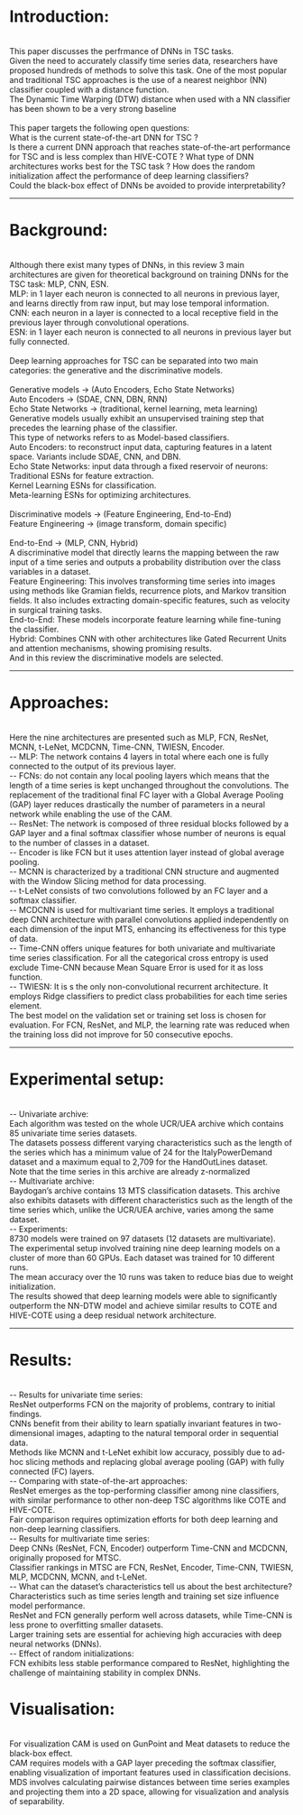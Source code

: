 # Introduction:
<br/>This paper discusses the perfrmance of DNNs in TSC tasks. 
<br/>Given the need to accurately classify time series data, researchers have proposed hundreds of methods to solve this task. One of the most popular and traditional TSC approaches is the use of a nearest neighbor (NN) classifier coupled with a distance function. 
<br/>The Dynamic Time Warping (DTW) distance when used with a NN classifier has been shown to be a very strong baseline
<br/>
<br/>This paper targets the following open questions:
<br/>What is the current state-of-the-art DNN for TSC ?
<br/>Is there a current DNN approach that reaches state-of-the-art performance for TSC and is less complex than HIVE-COTE ? What type of DNN architectures works best for the TSC task ? How does the random initialization affect the performance of deep learning classifiers?
<br/>Could the black-box effect of DNNs be avoided to provide interpretability?

------

# Background:
<br/>Although there exist many types of DNNs, in this review 3 main architectures are given for theoretical background on training DNNs for the TSC task: MLP, CNN, ESN.
<br/>MLP: in 1 layer each neuron is connected to all neurons in previous layer, and learns directly from raw input, but may lose temporal information. 
<br/>CNN: each neuron in a layer is connected to a local receptive field in the previous layer through convolutional operations. 
<br/>ESN: in 1 layer each neuron is connected to all neurons in previous layer but fully connected.
<br/>
<br/>Deep learning approaches for TSC can be separated into two main categories: the generative and the discriminative models.
<br/>
<br/>Generative models -> (Auto Encoders, Echo State Networks)
<br/>Auto Encoders -> (SDAE, CNN, DBN, RNN) 
<br/>Echo State Networks -> (traditional, kernel learning, meta learning)
<br/>Generative models usually exhibit an unsupervised training step that precedes the learning phase of the classifier.
<br/>This type of networks refers to as Model-based classifiers.
<br/>Auto Encoders: to reconstruct input data, capturing features in a latent space. Variants include SDAE, CNN, and DBN.
<br/>Echo State Networks: input data through a fixed reservoir of neurons:
<br/>Traditional ESNs for feature extraction.
<br/>Kernel Learning ESNs for classification.
<br/>Meta-learning ESNs for optimizing architectures.
<br/>
<br/>Discriminative models -> (Feature Engineering, End-to-End) 
<br/>Feature Engineering -> (image transform, domain specific)  
<br/>End-to-End -> (MLP, CNN, Hybrid)
<br/>A discriminative model that directly learns the mapping between the raw input of a time series and outputs a probability distribution over the class variables in a dataset.
<br/>Feature Engineering: This involves transforming time series into images using methods like Gramian fields, recurrence plots, and Markov transition fields. It also includes extracting domain-specific features, such as velocity in surgical training tasks.
<br/>End-to-End: These models incorporate feature learning while fine-tuning the classifier.
<br/>Hybrid: Combines CNN with other architectures like Gated Recurrent Units and attention mechanisms, showing promising results.
<br/>And in this review the discriminative models are selected.

------

# Approaches:
<br/>Here the nine architectures are presented such as MLP, FCN, ResNet, MCNN, t-LeNet, MCDCNN, Time-CNN, TWIESN, Encoder.
<br/>-- MLP: The network contains 4 layers in total where each one is fully connected to the output of its previous layer.
<br/>-- FCNs: do not contain any local pooling layers which means that the length of a time series is kept unchanged throughout the convolutions. The replacement of the traditional final FC layer with a Global Average Pooling (GAP) layer reduces drastically the number of parameters in a neural network while enabling the use of the CAM. 
<br/>-- ResNet: The network is composed of three residual blocks followed by a GAP layer and a final softmax classifier whose number of neurons is equal to the number of classes in a dataset.
<br/>-- Encoder is like FCN but it uses attention layer instead of global average pooling.
<br/>-- MCNN is characterized by a traditional CNN structure and augmented with the Window Slicing method for data processing.
<br/>-- t-LeNet consists of two convolutions followed by an FC layer and a softmax classifier.
<br/>-- MCDCNN is used for multivariant time series. It employs a traditional deep CNN architecture with parallel convolutions applied independently on each dimension of the input MTS, enhancing its effectiveness for this type of data.
<br/>-- Time-CNN offers unique features for both univariate and multivariate time series classification. For all the categorical cross entropy is used exclude Time-CNN because Mean Square Error is used for it as loss function. 
<br/>-- TWIESN: It is s the only non-convolutional recurrent architecture. It employs Ridge classifiers to predict class probabilities for each time series element.
<br/>The best model on the validation set or training set loss is chosen for evaluation. For FCN, ResNet, and MLP, the learning rate was reduced when the training loss did not improve for 50 consecutive epochs.

------

# Experimental setup:
<br/>-- Univariate archive:
<br/>Each algorithm was tested on the whole UCR/UEA archive which contains 85 univariate time series datasets. 
<br/>The datasets possess different varying characteristics such as the length of the series which has a minimum value of 24 for the ItalyPowerDemand dataset and a maximum equal to 2,709 for the HandOutLines dataset. 
<br/>Note that the time series in this archive are already z-normalized
<br/>-- Multivariate archive:
<br/>Baydogan’s archive contains 13 MTS classification datasets. This archive also exhibits datasets with different characteristics such as the length of the time series which, unlike the UCR/UEA archive, varies among the same dataset.
<br/>-- Experiments:
<br/>8730 models were trained on 97 datasets (12 datasets are multivariate). 
<br/>The experimental setup involved training nine deep learning models on a cluster of more than 60 GPUs. Each dataset was trained for 10 different runs. 
<br/>The mean accuracy over the 10 runs was taken to reduce bias due to weight initialization. 
<br/>The results showed that deep learning models were able to significantly outperform the NN-DTW model and achieve similar results to COTE and HIVE-COTE using a deep residual network architecture.

------

# Results:
<br/>-- Results for univariate time series:
<br/>ResNet outperforms FCN on the majority of problems, contrary to initial findings.
<br/>CNNs benefit from their ability to learn spatially invariant features in two-dimensional images, adapting to the natural temporal order in sequential data.
<br/>Methods like MCNN and t-LeNet exhibit low accuracy, possibly due to ad-hoc slicing methods and replacing global average pooling (GAP) with fully connected (FC) layers.
<br/>-- Comparing with state-of-the-art approaches:
<br/>ResNet emerges as the top-performing classifier among nine classifiers, with similar performance to other non-deep TSC algorithms like COTE and HIVE-COTE.
<br/>Fair comparison requires optimization efforts for both deep learning and non-deep learning classifiers.
<br/>-- Results for multivariate time series:
<br/>Deep CNNs (ResNet, FCN, Encoder) outperform Time-CNN and MCDCNN, originally proposed for MTSC.
<br/>Classifier rankings in MTSC are FCN, ResNet, Encoder, Time-CNN, TWIESN, MLP, MCDCNN, MCNN, and t-LeNet.
<br/>-- What can the dataset’s characteristics tell us about the best architecture?
<br/>Characteristics such as time series length and training set size influence model performance.
<br/>ResNet and FCN generally perform well across datasets, while Time-CNN is less prone to overfitting smaller datasets.
<br/>Larger training sets are essential for achieving high accuracies with deep neural networks (DNNs).
<br/>-- Effect of random initializations:
<br/>FCN exhibits less stable performance compared to ResNet, highlighting the challenge of maintaining stability in complex DNNs.

# Visualisation:
<br/>For visualization CAM is used on GunPoint and Meat datasets to reduce the black-box effect.
<br/>CAM requires models with a GAP layer preceding the softmax classifier, enabling visualization of important features used in classification decisions.
<br/>MDS involves calculating pairwise distances between time series examples and projecting them into a 2D space, allowing for visualization and analysis of separability.
